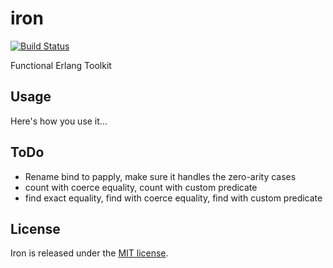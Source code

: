 # iron

[![Build Status](https://travis-ci.org/elementerl/iron.png)](https://travis-ci.org/elementerl/iron])

Functional Erlang Toolkit

## Usage

Here's how you use it...

## ToDo

* Rename bind to papply, make sure it handles the zero-arity cases
* count with coerce equality, count with custom predicate
* find exact equality, find with coerce equality, find with custom predicate

## License

Iron is released under the [MIT license](http://opensource.org/licenses/MIT).

